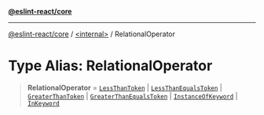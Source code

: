 [**@eslint-react/core**](../../README.md)

***

[@eslint-react/core](../../README.md) / [\<internal\>](../README.md) / RelationalOperator

# Type Alias: RelationalOperator

> **RelationalOperator** = [`LessThanToken`](../enumerations/SyntaxKind.md#lessthantoken) \| [`LessThanEqualsToken`](../enumerations/SyntaxKind.md#lessthanequalstoken) \| [`GreaterThanToken`](../enumerations/SyntaxKind.md#greaterthantoken) \| [`GreaterThanEqualsToken`](../enumerations/SyntaxKind.md#greaterthanequalstoken) \| [`InstanceOfKeyword`](../enumerations/SyntaxKind.md#instanceofkeyword) \| [`InKeyword`](../enumerations/SyntaxKind.md#inkeyword)
